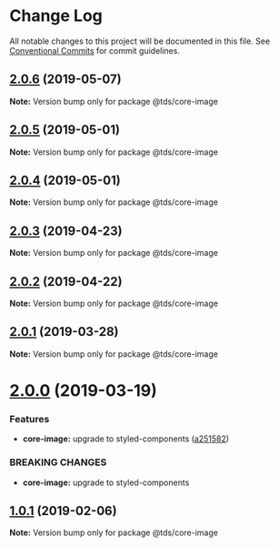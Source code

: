 # Change Log

All notable changes to this project will be documented in this file.
See [Conventional Commits](https://conventionalcommits.org) for commit guidelines.

## [2.0.6](https://github.com/telusdigital/tds/compare/@tds/core-image@2.0.5...@tds/core-image@2.0.6) (2019-05-07)

**Note:** Version bump only for package @tds/core-image





## [2.0.5](https://github.com/telusdigital/tds/compare/@tds/core-image@2.0.4...@tds/core-image@2.0.5) (2019-05-01)

**Note:** Version bump only for package @tds/core-image





## [2.0.4](https://github.com/telusdigital/tds/compare/@tds/core-image@2.0.3...@tds/core-image@2.0.4) (2019-05-01)

**Note:** Version bump only for package @tds/core-image





## [2.0.3](https://github.com/telusdigital/tds/compare/@tds/core-image@2.0.2...@tds/core-image@2.0.3) (2019-04-23)

**Note:** Version bump only for package @tds/core-image





## [2.0.2](https://github.com/telusdigital/tds/compare/@tds/core-image@2.0.1...@tds/core-image@2.0.2) (2019-04-22)

**Note:** Version bump only for package @tds/core-image





## [2.0.1](https://github.com/telusdigital/tds/compare/@tds/core-image@2.0.0...@tds/core-image@2.0.1) (2019-03-28)

**Note:** Version bump only for package @tds/core-image





# [2.0.0](https://github.com/telusdigital/tds/compare/@tds/core-image@1.0.1...@tds/core-image@2.0.0) (2019-03-19)


### Features

* **core-image:** upgrade to styled-components ([a251582](https://github.com/telusdigital/tds/commit/a251582))


### BREAKING CHANGES

* **core-image:** upgrade to styled-components





## [1.0.1](https://github.com/telusdigital/tds/compare/@tds/core-image@1.0.0...@tds/core-image@1.0.1) (2019-02-06)

**Note:** Version bump only for package @tds/core-image
